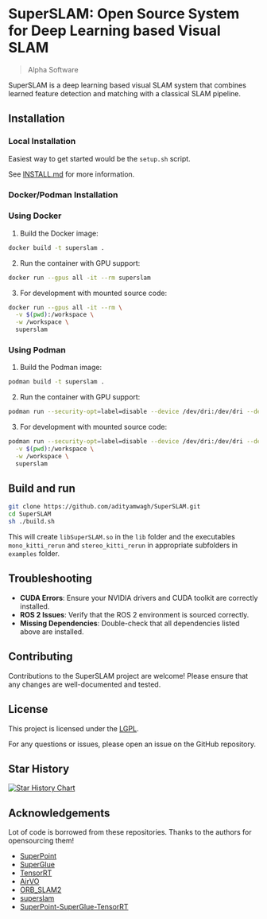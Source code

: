 # SuperSLAM: Open Source System for Deep Learning based Visual SLAM

> Alpha Software
 
SuperSLAM is a deep learning based visual SLAM system that combines learned feature detection and matching with a classical SLAM pipeline.

## Installation

### Local Installation

Easiest way to get started would be the `setup.sh` script.

See [INSTALL.md](INSTALL.md) for more information.

### Docker/Podman Installation


### Using Docker

1. Build the Docker image:

```bash
docker build -t superslam .
```

2. Run the container with GPU support:

```bash
docker run --gpus all -it --rm superslam
```

3. For development with mounted source code:

```bash
docker run --gpus all -it --rm \
  -v $(pwd):/workspace \
  -w /workspace \
  superslam
```

### Using Podman

1. Build the Podman image:

```bash
podman build -t superslam .
```

2. Run the container with GPU support:

```bash
podman run --security-opt=label=disable --device /dev/dri:/dev/dri --device /dev/nvidia0:/dev/nvidia0 --device /dev/nvidiactl:/dev/nvidiactl --device /dev/nvidia-uvm:/dev/nvidia-uvm -it --rm superslam
```

3. For development with mounted source code:

```bash
podman run --security-opt=label=disable --device /dev/dri:/dev/dri --device /dev/nvidia0:/dev/nvidia0 --device /dev/nvidiactl:/dev/nvidiactl --device /dev/nvidia-uvm:/dev/nvidia-uvm -it --rm \
  -v $(pwd):/workspace \
  -w /workspace \
  superslam
```

## Build and run
```bash
git clone https://github.com/adityamwagh/SuperSLAM.git
cd SuperSLAM
sh ./build.sh
```

This will create `libSuperSLAM.so` in the `lib` folder and the executables `mono_kitti_rerun` and `stereo_kitti_rerun` in appropriate subfolders in `examples` folder.

## Troubleshooting
- **CUDA Errors**: Ensure your NVIDIA drivers and CUDA toolkit are correctly installed.
- **ROS 2 Issues**: Verify that the ROS 2 environment is sourced correctly.
- **Missing Dependencies**: Double-check that all dependencies listed above are installed.

## Contributing

Contributions to the SuperSLAM project are welcome! Please ensure that any changes are well-documented and tested.

## License

This project is licensed under the [LGPL](LICENSE).

For any questions or issues, please open an issue on the GitHub repository.

## Star History

<a href="https://www.star-history.com/#adityamwagh/SuperSLAM&Date">
 <picture>
   <source media="(prefers-color-scheme: dark)" srcset="https://api.star-history.com/svg?repos=adityamwagh/SuperSLAM&type=Date&theme=dark" />
   <source media="(prefers-color-scheme: light)" srcset="https://api.star-history.com/svg?repos=adityamwagh/SuperSLAM&type=Date" />
   <img alt="Star History Chart" src="https://api.star-history.com/svg?repos=adityamwagh/SuperSLAM&type=Date" />
 </picture>
</a>

## Acknowledgements

Lot of code is borrowed from these repositories. Thanks to the authors for opensourcing them!
* [SuperPoint](https://github.com/magicleap/SuperPointPretrainedNetwork)
* [SuperGlue](https://github.com/magicleap/SuperGluePretrainedNetwork)
* [TensorRT](https://github.com/NVIDIA/TensorRT)
* [AirVO](https://github.com/xukuanHIT/AirVO)
* [ORB_SLAM2](https://github.com/raulmur/ORB_SLAM2)
* [superslam](https://github.com/klammecr/superslam)
* [SuperPoint-SuperGlue-TensorRT](https://github.com/yuefanhao/SuperPoint-SuperGlue-TensorRT)
